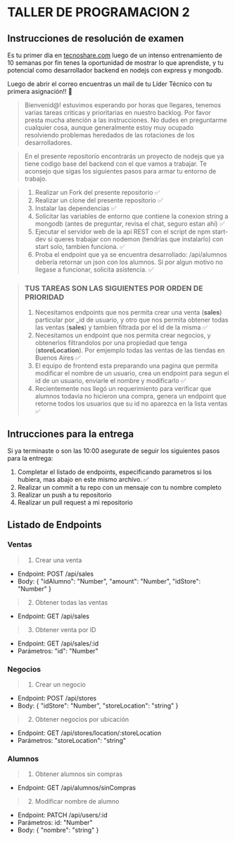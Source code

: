 # TALLER DE PROGRAMACION 2

## Instrucciones de resolución de examen

Es tu primer día en [tecnoshare.com](http://tecnoshare.com) luego de un intenso entrenamiento de 10 semanas por fin tenes la oportunidad de mostrar lo que aprendiste, y tu potencial como desarrollador backend en nodejs con express y mongodb.

Luego de abrir el correo encuentras un mail de tu Líder Técnico con tu primera asignación!! 💪

> Bienvenid@! estuvimos esperando por horas que llegares, tenemos varias tareas criticas y prioritarias en nuestro backlog. Por favor presta mucha atención a las instrucciones. No dudes en preguntarme cualquier cosa, aunque generalmente estoy muy ocupado resolviendo problemas heredados de las rotaciones de los desarrolladores.

> En el presente repositorío encontrarás un proyecto de nodejs que ya tiene codigo base del backend con el que vamos a trabajar. Te aconsejo que sigas los siguientes pasos para armar tu entorno de trabajo.


> 1. Realizar un Fork del presente repositorio ✅
> 2. Realizar un clone del presente repositorio ✅
> 3. Instalar las dependencias ✅
> 4. Solicitar las variables de entorno que contiene la conexion string a mongodb (antes de preguntar, revisa el chat, seguro estan ahí) ✅
> 5. Ejecutar el servidor web de la api REST con el script de npm start-dev si queres trabajar con nodemon (tendrías que instalarlo) con start solo, tambien funciona. ✅
> 6. Proba el endpoint que ya se encuentra desarrollado: /api/alumnos debería retornar un json con los alumnos. Sí por algun motivo no llegase a funcionar, solicita asistencia. ✅

> ### TUS TAREAS SON LAS SIGUIENTES POR ORDEN DE PRIORIDAD
>
> 1. Necesitamos endpoints que nos permita crear una venta (**sales**) particular por \_id de usuario, y otro que nos permita obtener todas las ventas (**sales**) y tambien filtrada por el id de la misma ✅
> 2. Necesitamos un endpoint que nos permita crear negocios, y obtenerlos filtrandolos por una propiedad que tenga (**storeLocation**). Por emjemplo todas las ventas de las tiendas en Buenos Aires ✅
> 3. El equipo de frontend esta preparando una pagina que permita modificar el nombre de un usuario, crea un endpoint para segun el id de un usuario, enviarle el nombre y modificarlo ✅
> 4. Recientemente nos llegó un requerimiento para verificar que alumnos todavia no hicieron una compra, genera un endpoint que retorne todos los usuarios que su id no aparezca en la lista ventas ✅

## Intrucciones para la entrega

Si ya terminaste o son las 10:00 asegurate de seguir los siguientes pasos para la entrega:

1. Completar el listado de endpoints, especificando parametros si los hubiera, mas abajo en este mismo archivo. ✅
2. Realizar un commit a tu repo con un mensaje con tu nombre completo
3. Realizar un push a tu repositorio
4. Realizar un pull request a mi repositorio

## Listado de Endpoints

### Ventas
> 1. Crear una venta
   - Endpoint: POST /api/sales
   - Body: { "idAlumno": "Number", "amount": "Number", "idStore": "Number" }

> 2. Obtener todas las ventas
   - Endpoint: GET /api/sales

> 3. Obtener venta por ID
   - Endpoint: GET /api/sales/:id
   - Parámetros: "id": "Number"

### Negocios
> 1. Crear un negocio
   - Endpoint: POST /api/stores
   - Body: { "idStore": "Number", "storeLocation": "string" }

> 2. Obtener negocios por ubicación
   - Endpoint: GET /api/stores/location/:storeLocation
   - Parámetros: "storeLocation": "string"

### Alumnos
> 1. Obtener alumnos sin compras
   - Endpoint: GET /api/alumnos/sinCompras

> 2. Modificar nombre de alumno
   - Endpoint: PATCH /api/users/:id
   - Parámetros: id: "Number"
   - Body: { "nombre": "string" }

## 
